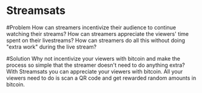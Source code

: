 # Streamsats

#Problem
How can streamers incentivize their audience to continue watching their streams? How can streamers appreciate the viewers' time spent on their livestreams? How can streamers do all this without doing "extra work" during the live stream? 

#Solution
Why not incentivize your viewers with bitcoin and make the process so simple that the streamer doesn't need to do anything extra? With Streamsats you can appreciate your viewers with bitcoin. All your viewers need to do is scan a QR code and get rewarded random amounts in bitcoin. 
